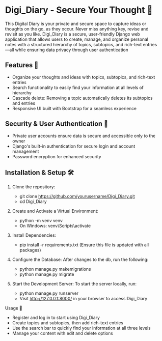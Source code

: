 # Digi_Diary - Secure Your Thought 📖

This Digital Diary is your private and secure space to capture ideas or thoughts on the go, as they occur. Never miss anything key, revise and revisit as you like. Digi_Diary is a secure, user-friendly Django web application that allows users to create, manage, and organize personal notes with a structured hierarchy of topics, subtopics, and rich-text entries—all while ensuring data privacy through user authentication

## Features 🌟
- Organize your thoughts and ideas with topics, subtopics, and rich-text entries
- Search functionality to easily find your information at all levels of hierarchy  
- Cascade delete: Removing a topic automatically deletes its subtopics and entries  
- Responsive UI built with Bootstrap for a seamless experience

## Security & User Authentication 🔐
- Private user accounts ensure data is secure and accessible only to the owner  
- Django's built-in authentication for secure login and account management  
- Password encryption for enhanced security 

## Installation & Setup 🛠️  
1. Clone the repository:
   - git clone https://github.com/yourusername/Digi_Diary.git
   - cd Digi_Diary

2. Create and Activate a Virtual Environment:
   - python -m venv venv     
   - On Windows: venv\Scripts\activate

3. Install Dependencies:
    - pip install -r requirements.txt  (Ensure this file is updated with all packages)

4. Configure the Database:
    After changes to the db, run the following: 
    - python manage.py makemigrations 
    - python manage.py migrate 

5. Start the Development Server:
    To start the server locally, run:
    - python manage.py runserver
    - Visit http://127.0.0.1:8000/ in your browser to access Digi_Diary

Usage 📝
- Register and log in to start using Digi_Diary
- Create topics and subtopics, then add rich-text entries
- Use the search bar to quickly find your information at all three levels
- Manage your content with edit and delete options



